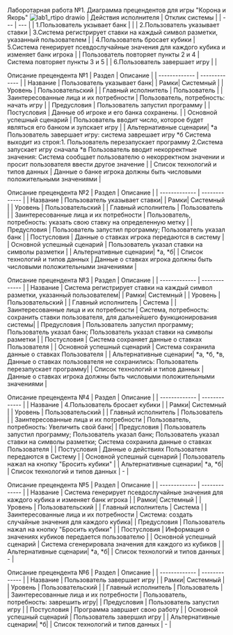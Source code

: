 Лаборотарная работа №1. Диаграмма прецендентов для игры "Корона и Якорь"
![lab1_rtipo drawio](https://github.com/YaYalii/rtipo/assets/131250193/d30d3cb9-4def-4dd8-91c0-68af4babf19a)
| Действия исполнителя  | Отклик системы |
| --- | --- |
| 1.Пользователь укзывает банк  |   |
| 2.Пользователь указывает ставки  | 3.Система регистрирует ставки на каждый символ разметки, указанный пользователем  |
| 4.Пользователь бросает кубики  | 5.Система генерирует псевдослучайные значения для каждого кубика и изменяет банк игрока  |
| Пользователь повторяет пункты 2 и 4 | Система повторяет пункты 3 и 5  |
| 6.Пользователь завершает игру  |   |

Описание прецендента №1
| Раздел  | Описание |
| ------------- | ------------- |
| Название |   Пользователь указывает банк|
| Рамки| Системный  |
| Уровень | Пользовательский  |
| Главный исполнитель | Пользователь  |
| Заинтересованные лица и их потребности  |  Пользователь, потребность: начать игру |
| Предусловия | Пользователь запустил  программу  |
| Постусловия  | Данные об игроке и его банка сохранены. |
| Основной успешный сценарий  | Пользователь вводит число, которое будет являться его банком и зупскает игру  |
| Альтернативные сценарии| *a Пользователь завершает игру: система заврешает игру *б Система выходит из строя:1. Пользователь перезапускает программу 2.Система запускает игру сначала *в Пользователь вводит некорректные значения: Система сообщает пользователю о некорректном значении и просит пользователя  ввести другое значение |
| Список технологий и типов данных  | Данные о банке игрока должны быть числовыми положительными значениями |

Описание прецендента №2
| Раздел  | Описание |
| ------------- | ------------- |
| Название |   Пользователь указывает ставки|
| Рамки| Системный  |
| Уровень | Пользовательский  |
| Главный исполнитель | Пользователь  |
| Заинтересованные лица и их потребности  |  Пользователь, потребность: указать свою ставку на определенную метку |
| Предусловия | Пользователь запустил  программу; Пользователь указал банк  |
| Постусловия  | Данные о ставках игрока передаются в систему |
| Основной успешный сценарий  | Пользователь указал ставки на символы разметки  |
| Альтернативные сценарии| *a, *б|
| Список технологий и типов данных  | Данные о ставках игрока должны быть числовыми положительными значениями |

Описание прецендента №3
| Раздел  | Описание |
| ------------- | ------------- |
| Название |   Система регистрирует ставки на каждый символ разметки, указанный пользователем|
| Рамки| Системный  |
| Уровень | Пользовательский  |
| Главный исполнитель | Система  |
| Заинтересованные лица и их потребности  |  Система, потребность: сохранить ставки пользователя, для дальнейшего функционирования системы|
| Предусловия | Пользователь запустил  программу; Пользователь указал банк; Пользователь указал ставки на символы разметки  |
| Постусловия  | Система сохраняет данные о ставках Пользователя |
| Основной успешный сценарий  | Система сохранила данные о ставках Пользователя  |
| Альтернативные сценарии| *a, *б, *в, Данные о ставках пользователя не сохранились: Пользователь перезапускает программу|
| Список технологий и типов данных  | Данные о ставках игрока должны быть числовыми положительными значениями |

Описание прецендента №4
| Раздел  | Описание |
| ------------- | ------------- |
| Название |  4.Пользователь бросает кубики |
| Рамки| Системный  |
| Уровень | Пользовательский  |
| Главный исполнитель | Пользователь  |
| Заинтересованные лица и их потребности  |  Пользователь, потребность: Увеличить свой банк|
| Предусловия | Пользователь запустил  программу; Пользователь указал банк; Пользователь указал ставки на символы разметки; Система сохранила данные о ставках Пользователя  |
| Постусловия  | Данные о действиях Пользователя передаются в Систему |
| Основной успешный сценарий  | Пользователь нажал на кнопку "Бросить кубики"  |
| Альтернативные сценарии| *a, *б|
| Список технологий и типов данных  | - |

Описание прецендента №5
| Раздел  | Описание |
| ------------- | ------------- |
| Название |  Система генерирует псевдослучайные значения для каждого кубика и изменяет банк игрока  |
| Рамки| Системный  |
| Уровень | Пользовательский  |
| Главный исполнитель | Система  |
| Заинтересованные лица и их потребности  |  Система: создать случайные значения для каждого кубика|
| Предусловия | Пользователь нажал на кнопку "Бросить кубики"  |
| Постусловия  | Информация о значениях  кубиков передается пользователю |
| Основной успешный сценарий  | Система сгенерировала значения для каждого из кубиков |
| Альтернативные сценарии| *a, *б|
| Список технологий и типов данных  | - |

Описание прецендента №6
| Раздел  | Описание |
| ------------- | ------------- |
| Название |  Пользователь завершает игру  |
| Рамки| Системный  |
| Уровень | Пользовательский  |
| Главный исполнитель | Пользователь  |
| Заинтересованные лица и их потребности  |  Пользователь, потребность: заврешить игру|
| Предусловия | Пользователь запустил игру  |
| Постусловия  | Программа завршает свою работу |
| Основной успешный сценарий  | Пользователь завершил игру |
| Альтернативные сценарии| *б|
| Список технологий и типов данных  | - |


